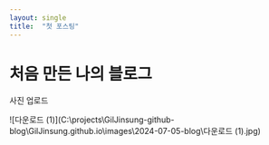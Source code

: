 ```yaml
---
layout: single 
title:  "첫 포스팅"
---
```


# 처음 만든 나의 블로그






사진 업로드 

![다운로드 (1)](C:\projects\GilJinsung-github-blog\GilJinsung.github.io\images\2024-07-05-blog\다운로드 (1).jpg)
